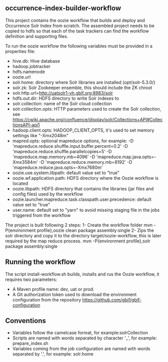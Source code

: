 occurrence-index-builder-workflow
---------------------------------
This project contains the oozie workflow that builds and deploy and Occurrence Solr Index from scratch. The assembled
project needs to be copied to hdfs so that each of the task trackers can find the workflow definition and supporting
files. 

To run the oozie workflow the following variables must be provided in a properties file:
  * hive.db: Hive database
  * hadoop.jobtracker
  * hdfs.namenode
  * oozie.url
  * solr.home: directory where Solr libraries are installed (opt/solr-5.3.0/)
  * solr.zk: Solr Zookeeper ensemble, this should include the ZK chroot 
  * solr.http.url=http://uatsolr1-vh.gbif.org:8983/solr
  * hdfs.out.dir: HDFS directory to write  Solr  indexes to
  * solr.collection: name of the Solr cloud collection
  * solr.collection.opts: HTTP parameters used to create the Solr collection, see https://cwiki.apache.org/confluence/display/solr/Collections+API#CollectionsAPI-api1
  * hadoop.client.opts: HADOOP_CLIENT_OPTS, it's used to set memory settings like "-Xmx2048m"
  * mapred.opts: optional mapreduce options, for example: -D 'mapreduce.reduce.shuffle.input.buffer.percent=0.2' -D 'mapreduce.reduce.shuffle.parallelcopies=5' -D 'mapreduce.map.memory.mb=4096' -D 'mapreduce.map.java.opts=-Xmx3584m' -D 'mapreduce.reduce.memory.mb=8192' -D 'mapreduce.reduce.java.opts=-Xmx7680m'
  * oozie.use.system.libpath: default value set to "true"
  * oozie.wf.application.path: HDFS directory where the Oozie workflow is located
  * oozie.libpath: HDFS directory that contains the libraries (jar files and config files) used by the workflow
  * oozie.launcher.mapreduce.task.classpath.user.precedence: default value set to "true"
  * user.name: default set to "yarn" to avoid missing staging file in the jobs triggered from the workflow

  
The project is built following 2 steps:
  1- Create the workflow folder
    mvn -P{environment profile},oozie clean package assembly:single
  2- Zips the solr directory and copy it to the directory target/oozie-workflow, this is later required by the map reduce process.
    mvn -P{environment profile},solr package assembly:single
    
    
 Running the workflow
 ---------------------
  The script install-workflow.sh builds, installs and rus the Oozie workflow, it requires two parameters:
  * A Maven profile name: dev, uat or prod.
  * A Git authorization token used to download the environment configuration from the repository https://github.com/gbif/gbif-configuration
    
     
 Conventions
 -----------
  * Variables follow the camelcase format, for example:solrCollection
  * Scripts  are named with words separated by character '_', for example: prepare_index.sh
  * Variables coming from the job configuration are named with words separated by '.', for example: solr.home
